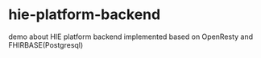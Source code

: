 # hie-platform-backend
demo about HIE platform backend  implemented based on OpenResty and FHIRBASE(Postgresql)
